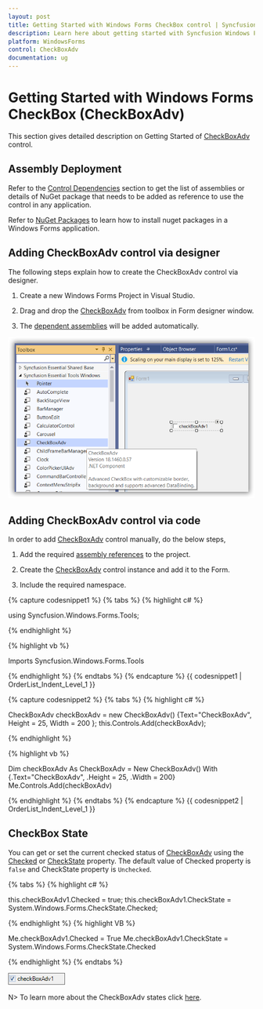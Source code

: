 ```yaml
---
layout: post
title: Getting Started with Windows Forms CheckBox control | Syncfusion
description: Learn here about getting started with Syncfusion Windows Forms CheckBox (CheckBoxAdv) control and more details.
platform: WindowsForms
control: CheckBoxAdv
documentation: ug
---
```


# Getting Started with Windows Forms CheckBox (CheckBoxAdv)

This section gives detailed description on Getting Started of [CheckBoxAdv](https://help.syncfusion.com/cr/windowsforms/Syncfusion.Windows.Forms.Tools.CheckBoxAdv.html) control.

## Assembly Deployment

Refer to the [Control Dependencies](https://help.syncfusion.com/windowsforms/control-dependencies#checkboxadv) section to get the list of assemblies or details of NuGet package that needs to be added as reference to use the control in any application.

Refer to [NuGet Packages](https://help.syncfusion.com/windowsforms/installation/install-nuget-packages) to learn how to install nuget packages in a Windows Forms application.

## Adding CheckBoxAdv control via designer

The following steps explain how to create the CheckBoxAdv control via designer.

1. Create a new Windows Forms Project in Visual Studio.

2. Drag and drop the [CheckBoxAdv](https://help.syncfusion.com/cr/windowsforms/Syncfusion.Windows.Forms.Tools.CheckBoxAdv.html) from toolbox in Form designer window. 

3. The [dependent assemblies](https://help.syncfusion.com/windowsforms/control-dependencies#buttonedit) will be added automatically.

![WindowsForms CheckBox drag and drop from toolbox](getting-Started-images/windowsforms-checkbox-drag-and-drop-from-toolbox.png)

## Adding CheckBoxAdv control via code

In order to add [CheckBoxAdv](https://help.syncfusion.com/cr/windowsforms/Syncfusion.Windows.Forms.Tools.CheckBoxAdv.html) control manually, do the below steps,

1. Add the required [assembly references](https://help.syncfusion.com/windowsforms/control-dependencies#sfdatagrid) to the project.

2. Create the [CheckBoxAdv](https://help.syncfusion.com/cr/windowsforms/Syncfusion.Windows.Forms.Tools.CheckBoxAdv.html) control instance and add it to the Form.

3. Include the required namespace.

{% capture codesnippet1 %}
{% tabs %}
{% highlight c# %}

using Syncfusion.Windows.Forms.Tools;

{% endhighlight %}

{% highlight vb %}

Imports Syncfusion.Windows.Forms.Tools

{% endhighlight %}
{% endtabs %}
{% endcapture %}
{{ codesnippet1 | OrderList_Indent_Level_1 }}

{% capture codesnippet2 %}
{% tabs %}
{% highlight c# %}

CheckBoxAdv checkBoxAdv = new CheckBoxAdv() {Text="CheckBoxAdv", Height = 25, Width = 200 };
this.Controls.Add(checkBoxAdv);

{% endhighlight %}

{% highlight vb %}

Dim checkBoxAdv As CheckBoxAdv = New CheckBoxAdv() With {.Text="CheckBoxAdv", .Height = 25, .Width = 200}
Me.Controls.Add(checkBoxAdv)

{% endhighlight %}
{% endtabs %}
{% endcapture %}
{{ codesnippet2 | OrderList_Indent_Level_1 }}

## CheckBox State

You can get or set the current checked status of [CheckBoxAdv](https://help.syncfusion.com/cr/windowsforms/Syncfusion.Windows.Forms.Tools.CheckBoxAdv.html) using the [Checked](https://help.syncfusion.com/cr/windowsforms/Syncfusion.Windows.Forms.Tools.CheckBoxAdv.html#Syncfusion_Windows_Forms_Tools_CheckBoxAdv_Checked) or [CheckState](https://help.syncfusion.com/cr/windowsforms/Syncfusion.Windows.Forms.Tools.CheckBoxAdv.html#Syncfusion_Windows_Forms_Tools_CheckBoxAdv_CheckState) property. The default value of Checked property is `false` and CheckState property is `Unchecked`.

{% tabs %}
{% highlight c# %}

this.checkBoxAdv1.Checked = true;
this.checkBoxAdv1.CheckState = System.Windows.Forms.CheckState.Checked;

{% endhighlight %}
{% highlight VB %}

Me.checkBoxAdv1.Checked = True
Me.checkBoxAdv1.CheckState = System.Windows.Forms.CheckState.Checked

{% endhighlight %}
{% endtabs %}

![WindowsForms CheckBox showing checked state of the control](overview_images/windowsforms-checkbox-check-state.png)

N> To learn more about the CheckBoxAdv states click [here](https://help.syncfusion.com/windowsforms/checkbox/checkboxadv-settings).
